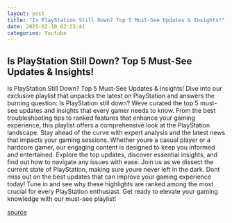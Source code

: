 ```yaml
---
layout: post
title: "Is PlayStation Still Down? Top 5 Must-See Updates & Insights!"
date: 2025-02-10 02:23:41
categories: Youtube
---
```


## Is PlayStation Still Down? Top 5 Must-See Updates & Insights!

Is PlayStation Still Down? Top 5 Must-See Updates & Insights!
Dive into our exclusive playlist that unpacks the latest on PlayStation and answers the burning question: Is PlayStation still down? Weve curated the top 5 must-see updates and insights that every gamer needs to know. 
From the best troubleshooting tips to ranked features that enhance your gaming experience, this playlist offers a comprehensive look at the PlayStation landscape. Stay ahead of the curve with expert analysis and the latest news that impacts your gaming sessions. 
Whether youre a casual player or a hardcore gamer, our engaging content is designed to keep you informed and entertained. Explore the top updates, discover essential insights, and find out how to navigate any issues with ease. 
Join us as we dissect the current state of PlayStation, making sure youre never left in the dark. Dont miss out on the best updates that can improve your gaming experience today! Tune in and see why these highlights are ranked among the most crucial for every PlayStation enthusiast. Get ready to elevate your gaming knowledge with our must-see playlist!

[source](https://www.youtube.com/playlist?list=PLLkzyMGsB0K33NIPgzDD_CHpM0YWzpzOt)